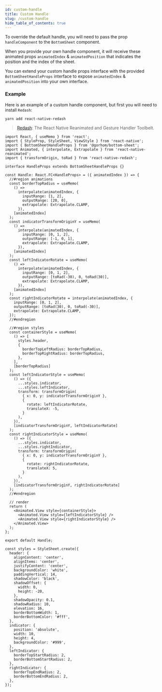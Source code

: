 ```yaml
---
id: custom-handle
title: Custom Handle
slug: /custom-handle
hide_table_of_contents: true
---
```


To override the default handle, you will need to pass the prop `handleComponent` to the `BottomSheet` component.

When you provide your own handle component, it will receive these animated props `animatedIndex` & `animatedPosition` that indicates the position and the index of the sheet.

You can extend your custom handle props interface with the provided `BottomSheetHandleProps` interface to expose `animatedIndex` & `animatedPosition` into your own interface.

### Example

Here is an example of a custom handle component, but first you will need to install `Redash`:

```bash
yarn add react-native-redash
```

> [Redash](https://github.com/wcandillon/react-native-redash): The React Native Reanimated and Gesture Handler Toolbelt.

```tsx
import React, { useMemo } from 'react';
import { StyleProp, StyleSheet, ViewStyle } from 'react-native';
import { BottomSheetHandleProps } from '@gorhom/bottom-sheet';
import Animated, { interpolate, Extrapolate } from 'react-native-reanimated';
import { transformOrigin, toRad } from 'react-native-redash';

interface HandleProps extends BottomSheetHandleProps {}

const Handle: React.FC<HandleProps> = ({ animatedIndex }) => {
  //#region animations
  const borderTopRadius = useMemo(
    () =>
      interpolate(animatedIndex, {
        inputRange: [1, 2],
        outputRange: [20, 0],
        extrapolate: Extrapolate.CLAMP,
      }),
    [animatedIndex]
  );
  const indicatorTransformOriginY = useMemo(
    () =>
      interpolate(animatedIndex, {
        inputRange: [0, 1, 2],
        outputRange: [-1, 0, 1],
        extrapolate: Extrapolate.CLAMP,
      }),
    [animatedIndex]
  );
  const leftIndicatorRotate = useMemo(
    () =>
      interpolate(animatedIndex, {
        inputRange: [0, 1, 2],
        outputRange: [toRad(-30), 0, toRad(30)],
        extrapolate: Extrapolate.CLAMP,
      }),
    [animatedIndex]
  );
  const rightIndicatorRotate = interpolate(animatedIndex, {
    inputRange: [0, 1, 2],
    outputRange: [toRad(30), 0, toRad(-30)],
    extrapolate: Extrapolate.CLAMP,
  });
  //#endregion

  //#region styles
  const containerStyle = useMemo(
    () => [
      styles.header,
      {
        borderTopLeftRadius: borderTopRadius,
        borderTopRightRadius: borderTopRadius,
      },
    ],
    [borderTopRadius]
  );
  const leftIndicatorStyle = useMemo(
    () => ({
      ...styles.indicator,
      ...styles.leftIndicator,
      transform: transformOrigin(
        { x: 0, y: indicatorTransformOriginY },
        {
          rotate: leftIndicatorRotate,
          translateX: -5,
        }
      ),
    }),
    [indicatorTransformOriginY, leftIndicatorRotate]
  );
  const rightIndicatorStyle = useMemo(
    () => ({
      ...styles.indicator,
      ...styles.rightIndicator,
      transform: transformOrigin(
        { x: 0, y: indicatorTransformOriginY },
        {
          rotate: rightIndicatorRotate,
          translateX: 5,
        }
      ),
    }),
    [indicatorTransformOriginY, rightIndicatorRotate]
  );
  //#endregion

  // render
  return (
    <Animated.View style={containerStyle}>
      <Animated.View style={leftIndicatorStyle} />
      <Animated.View style={rightIndicatorStyle} />
    </Animated.View>
  );
};

export default Handle;

const styles = StyleSheet.create({
  header: {
    alignContent: 'center',
    alignItems: 'center',
    justifyContent: 'center',
    backgroundColor: 'white',
    paddingVertical: 14,
    shadowColor: 'black',
    shadowOffset: {
      width: 0,
      height: -20,
    },
    shadowOpacity: 0.1,
    shadowRadius: 10,
    elevation: 16,
    borderBottomWidth: 1,
    borderBottomColor: '#fff',
  },
  indicator: {
    position: 'absolute',
    width: 10,
    height: 4,
    backgroundColor: '#999',
  },
  leftIndicator: {
    borderTopStartRadius: 2,
    borderBottomStartRadius: 2,
  },
  rightIndicator: {
    borderTopEndRadius: 2,
    borderBottomEndRadius: 2,
  },
});
```

